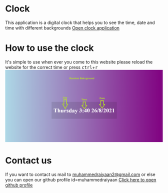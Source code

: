 # Clock
This application is a digital clock that helps you to see the time, date and time with different backgrounds
[Open clock application](https://muhammedraiyaan2.github.io/Clock)
# How to use the clock
It's simple to use when ever you come to this website please reload the website for the correct time or press <kbd>ctrl</kbd>+<kbd>r</kbd>
![image](image.png)
# Contact us
If you want to contact us mail to muhammedraiyaan2@gmail.com or else you can open our github profile id=muhammedraiyaan [Click here to open github profile](https://github.com/muhammedraiyaan2)